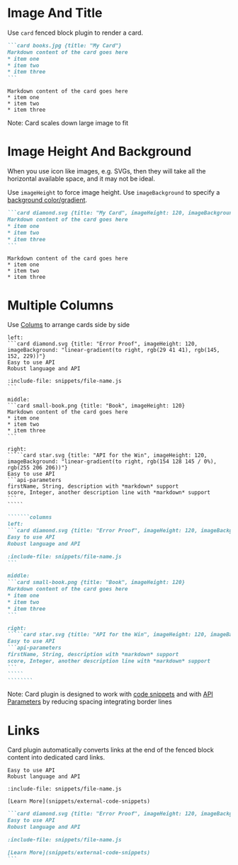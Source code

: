 # Image And Title

Use `card` fenced block plugin to render a card.

`````markdown
```card books.jpg {title: "My Card"}
Markdown content of the card goes here
* item one
* item two
* item three
```
`````

```card books.jpg {title: "My Card"}
Markdown content of the card goes here
* item one
* item two
* item three
```

Note: Card scales down large image to fit

# Image Height And Background

When you use icon like images, e.g. SVGs, then they will take all the horizontal available space, and it may not be ideal.

Use `imageHeight` to force image height. Use `imageBackground` to specify a [background color/gradient](https://www.w3schools.com/css/css3_gradients.asp).

`````markdown
```card diamond.svg {title: "My Card", imageHeight: 120, imageBackground: "linear-gradient(to right, rgb(29 41 41), rgb(145, 152, 229))"}
Markdown content of the card goes here
* item one
* item two
* item three
```
`````

```card diamond.svg {title: "My Card", imageHeight: 120, imageBackground: "linear-gradient(to right, rgb(29 41 41), rgb(145, 152, 229))"}
Markdown content of the card goes here
* item one
* item two
* item three
```

# Multiple Columns

Use [Colums](layout/columns) to arrange cards side by side

```````columns
left:
```card diamond.svg {title: "Error Proof", imageHeight: 120, imageBackground: "linear-gradient(to right, rgb(29 41 41), rgb(145, 152, 229))"}
Easy to use API
Robust language and API

:include-file: snippets/file-name.js 
```

middle:
```card small-book.png {title: "Book", imageHeight: 120}
Markdown content of the card goes here
* item one
* item two
* item three
```

right:
`````card star.svg {title: "API for the Win", imageHeight: 120, imageBackground: "linear-gradient(to right, rgb(154 128 145 / 0%), rgb(255 206 206))"}
Easy to use API
```api-parameters
firstName, String, description with *markdown* support
score, Integer, another description line with *markdown* support
```
`````
````````

`````````markdown
```````columns
left:
```card diamond.svg {title: "Error Proof", imageHeight: 120, imageBackground: "linear-gradient(to right, rgb(29 41 41), rgb(145, 152, 229))"}
Easy to use API
Robust language and API

:include-file: snippets/file-name.js 
```

middle:
```card small-book.png {title: "Book", imageHeight: 120}
Markdown content of the card goes here
* item one
* item two
* item three
```

right:
`````card star.svg {title: "API for the Win", imageHeight: 120, imageBackground: "linear-gradient(to right, rgb(154 128 145 / 0%), rgb(255 206 206))"}
Easy to use API
```api-parameters
firstName, String, description with *markdown* support
score, Integer, another description line with *markdown* support
```
`````
````````
`````````

Note: Card plugin is designed to work with [code snippets](snippets/external-code-snippets) and with [API Parameters](snippets/api-parameters) by reducing spacing integrating border lines

# Links 

Card plugin automatically converts links at the end of the fenced block content into dedicated card links.

```card diamond.svg {title: "Error Proof", imageHeight: 120, imageBackground: "linear-gradient(to right, rgb(29 41 41), rgb(145, 152, 229))"}
Easy to use API
Robust language and API

:include-file: snippets/file-name.js 

[Learn More](snippets/external-code-snippets)
```

`````markdown
```card diamond.svg {title: "Error Proof", imageHeight: 120, imageBackground: "linear-gradient(to right, rgb(29 41 41), rgb(145, 152, 229))"}
Easy to use API
Robust language and API

:include-file: snippets/file-name.js 

[Learn More](snippets/external-code-snippets)
```
`````

